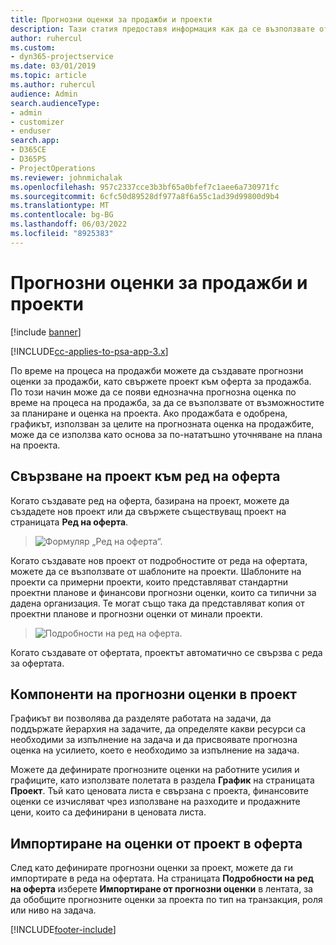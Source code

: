 ```yaml
---
title: Прогнозни оценки за продажби и проекти
description: Тази статия предоставя информация как да се възползвате от графика и прогнозите в процеса на продажби.
author: ruhercul
ms.custom:
- dyn365-projectservice
ms.date: 03/01/2019
ms.topic: article
ms.author: ruhercul
audience: Admin
search.audienceType:
- admin
- customizer
- enduser
search.app:
- D365CE
- D365PS
- ProjectOperations
ms.reviewer: johnmichalak
ms.openlocfilehash: 957c2337cce3b3bf65a0bfef7c1aee6a730971fc
ms.sourcegitcommit: 6cfc50d89528df977a8f6a55c1ad39d99800d9b4
ms.translationtype: MT
ms.contentlocale: bg-BG
ms.lasthandoff: 06/03/2022
ms.locfileid: "8925383"
---
```

# <a name="sales-estimates-and-projects"></a>Прогнозни оценки за продажби и проекти

[!include [banner](../includes/psa-now-project-operations.md)]

[!INCLUDE[cc-applies-to-psa-app-3.x](../includes/cc-applies-to-psa-app-3x.md)]

По време на процеса на продажби можете да създавате прогнозни оценки за продажби, като свържете проект към оферта за продажба. По този начин може да се появи еднозначна прогнозна оценка по време на процеса на продажба, за да се възползвате от възможностите за планиране и оценка на проекта. Ако продажбата е одобрена, графикът, използван за целите на прогнозната оценка на продажбите, може да се използва като основа за по-нататъшно уточняване на плана на проекта.

## <a name="linking-a-project-to-a-quote-line"></a>Свързване на проект към ред на оферта

Когато създавате ред на оферта, базирана на проект, можете да създадете нов проект или да свържете съществуващ проект на страницата **Ред на оферта**. 

> ![Формуляр „Ред на оферта“.](media/project-8.png)
 
Когато създавате нов проект от подробностите от реда на офертата, можете да се възползвате от шаблоните на проекти. Шаблоните на проекти са примерни проекти, които представляват стандартни проектни планове и финансови прогнозни оценки, които са типични за дадена организация. Те могат също така да представляват копия от проектни планове и прогнозни оценки от минали проекти.

> ![Подробности на ред на оферта.](media/project-9.png)
  
Когато създавате от офертата, проектът автоматично се свързва с реда за офертата.

## <a name="components-of-estimates-in-a-project"></a>Компоненти на прогнозни оценки в проект

Графикът ви позволява да разделяте работата на задачи, да поддържате йерархия на задачите, да определяте какви ресурси са необходими за изпълнение на задача и да присвоявате прогнозна оценка на усилието, което е необходимо за изпълнение на задача.

Можете да дефинирате прогнозните оценки на работните усилия и графиците, като използвате полетата в раздела **График** на страницата **Проект**. Тъй като ценовата листа е свързана с проекта, финансовите оценки се изчисляват чрез използване на разходите и продажните цени, които са дефинирани в ценовата листа.

## <a name="importing-estimates-from-a-project-into-a-quote"></a>Импортиране на оценки от проект в оферта

След като дефинирате прогнозни оценки за проект, можете да ги импортирате в реда на офертата. На страницата **Подробности на ред на оферта** изберете **Импортиране от прогнозни оценки** в лентата, за да обобщите прогнозните оценки за проекта по тип на транзакция, роля или ниво на задача.


[!INCLUDE[footer-include](../includes/footer-banner.md)]
